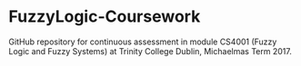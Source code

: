 # FuzzyLogic-Coursework

GitHub repository for continuous assessment in module CS4001 (Fuzzy Logic and Fuzzy Systems) at Trinity College Dublin, Michaelmas Term 2017.
